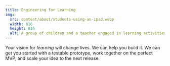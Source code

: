 ```yaml
---
title: Engineering for Learning
img:
  src: content/about/students-using-an-ipad.webp
  width: 816
  height: 816
  alt: A group of children and a teacher engaged in learning activities inside a classroom setting.
---
```

Your vision for *learning* will change lives. We can help you build it. We can get you started with a testable prototype, work together on the perfect MVP, and scale your idea to the next release.